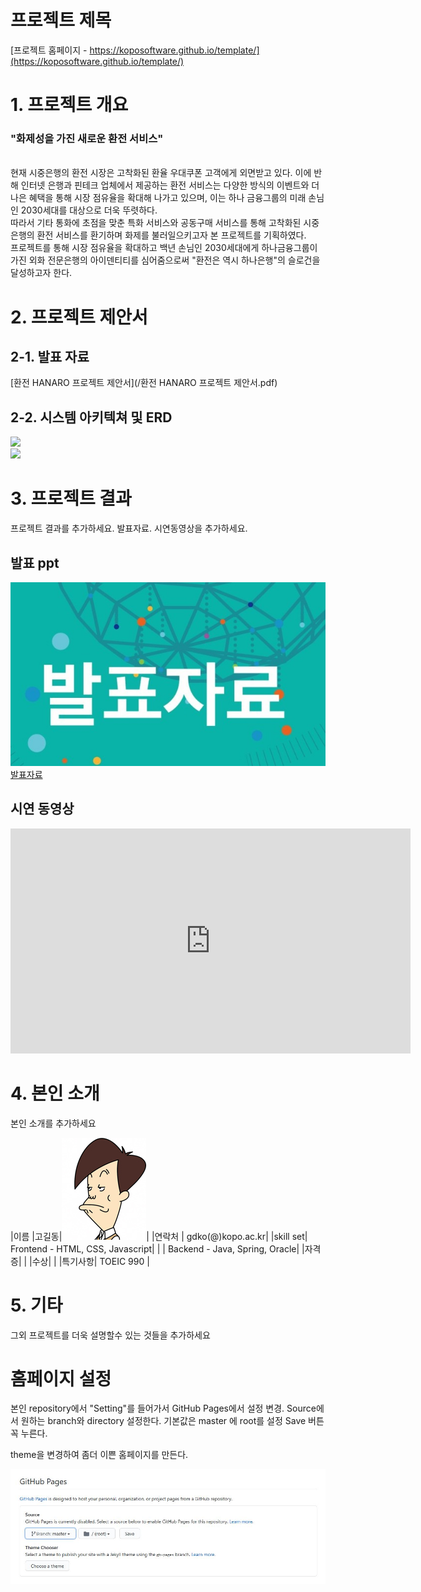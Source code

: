 # 프로젝트 제목

[프로젝트 홈페이지 - https://koposoftware.github.io/template/](https://koposoftware.github.io/template/)

# 1. 프로젝트 개요

<h3>"화제성을 가진 새로운 환전 서비스"</h3><br>
현재 시중은행의 환전 시장은 고착화된 환율 우대쿠폰 고객에게 외면받고 있다. 이에 반해 인터넷 은행과 핀테크 업체에서 제공하는 환전 서비스는 다양한 방식의 이벤트와 더 나은 혜택을 통해 시장 점유율을 확대해 나가고 있으며, 이는 하나 금융그룹의 미래 손님인 2030세대를 대상으로 더욱 뚜렷하다.<br>
따라서 기타 통화에 초점을 맞춘 특화 서비스와 공동구매 서비스를 통해 고착화된 시중은행의 환전 서비스를 환기하며 화제를 불러일으키고자 본 프로젝트를 기획하였다. <br>
프로젝트를 통해 시장 점유율을 확대하고 백년 손님인 2030세대에게 하나금융그룹이 가진 외화 전문은행의 아이덴티티를 심어줌으로써 "환전은 역시 하나은행"의 슬로건을 달성하고자 한다.

# 2. 프로젝트 제안서

## 2-1. 발표 자료	
[환전 HANARO 프로젝트 제안서](/환전 HANARO 프로젝트 제안서.pdf)<br>
## 2-2. 시스템 아키텍쳐 및 ERD
<img src="architecture.png" /><br>
<img src="ERD.png"/><br>

# 3. 프로젝트 결과
프로젝트 결과를 추가하세요. 발표자료. 시연동영상을 추가하세요.

## 발표 ppt 
   <img src="ppt.jpg"/>[발표자료](/project.pptx)<br>

## 시연 동영상 

   <iframe id="ytplayer" type="text/html" width="640" height="360" src="https://www.youtube.com/embed/6LxbdIjWP04" frameborder="0"></iframe>

# 4. 본인 소개

본인 소개를 추가하세요

|이름 |고길동|![gdKO](/gdko.jpg)|
|연락처 | gdko(@)kopo.ac.kr|
|skill set| Frontend - HTML, CSS, Javascript|
| | Backend - Java, Spring, Oracle|
|자격증|  |
|수상| |
|특기사항|  TOEIC 990 |

# 5. 기타
그외 프로젝트를 더욱 설명할수 있는 것들을 추가하세요

# 홈페이지 설정
 본인 repository에서 "Setting"를 들어가서 GitHub Pages에서 설정 변경.
 <Source>
 Source에서 원하는 branch와 directory 설정한다. 
 기본값은 master 에 root를 설정 
 Save 버튼 꼭 누른다.
 
 <Theme Chooser>
 theme을 변경하여 좀더 이쁜 홈페이지를 만든다.
   
   <img src="homepage.JPG"/><br>
   
 
